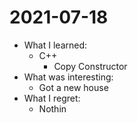 # 2021-07-18

- What I learned: 
  - C++
    - Copy Constructor
- What was interesting:
  - Got a new house 
- What I regret: 
  - Nothin